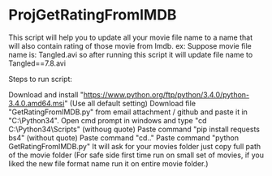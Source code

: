 # ProjGetRatingFromIMDB

This script will help you to update all your movie file name to a name that will also contain rating of those movie from Imdb.
ex: Suppose movie file name is: Tangled.avi so after running this script it will update file name to Tangled==7.8.avi

Steps to run script:

  Download and install "https://www.python.org/ftp/python/3.4.0/python-3.4.0.amd64.msi" (Use all default setting)
  Download file "GetRatingFromIMDB.py" from email attachment / github and paste it in "C:\Python34\".
  Open cmd prompt in windows and type "cd C:\Python34\Scripts" (withoug quote)
  Paste command "pip install requests bs4"  (without quote)
  Paste command "cd.."
  Paste command "python GetRatingFromIMDB.py"
  It will ask for your movies folder just copy full path of the movie folder 
  (For safe side first time run on small set of movies, if you liked the new file format name run it on entire movie folder.)
